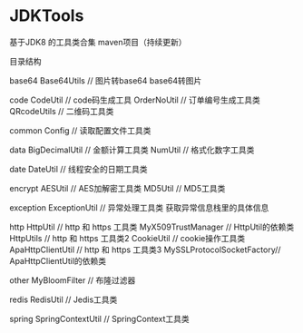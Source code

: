 # JDKTools
基于JDK8 的工具类合集 maven项目（持续更新）

目录结构

base64
   Base64Utils               // 图片转base64 base64转图片
 
code
   CodeUtil                  // code码生成工具
   OrderNoUtil               // 订单编号生成工具类
   QRcodeUtils               // 二维码工具类
   
common
   Config                    // 读取配置文件工具类

data
   BigDecimalUtil            // 金额计算工具类
   NumUtil                   // 格式化数字工具类
      
date
   DateUtil                  // 线程安全的日期工具类
 
encrypt
   AESUtil                   // AES加解密工具类
   MD5Util                   // MD5工具类
 
exception
   ExceptionUtil             // 异常处理工具类 获取异常信息栈里的具体信息
 
http
   HttpUtil                  // http 和 https 工具类
   MyX509TrustManager        // HttpUtil的依赖类
   HttpUtils                 // http 和 https 工具类2
   CookieUtil                // cookie操作工具类
   ApaHttpClientUtil         // http 和 https 工具类3
   MySSLProtocolSocketFactory// ApaHttpClientUtil的依赖类
   
other
   MyBloomFilter             // 布隆过滤器
   
redis
   RedisUtil                 // Jedis工具类
       
spring
   SpringContextUtil         // SpringContext工具类
  
  


